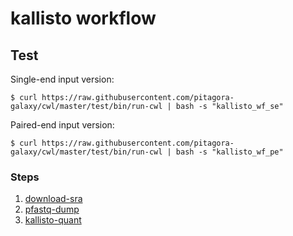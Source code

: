 # kallisto workflow

## Test

Single-end input version:

```
$ curl https://raw.githubusercontent.com/pitagora-galaxy/cwl/master/test/bin/run-cwl | bash -s "kallisto_wf_se"
```

Paired-end input version:

```
$ curl https://raw.githubusercontent.com/pitagora-galaxy/cwl/master/test/bin/run-cwl | bash -s "kallisto_wf_pe"
```

### Steps

1. [download-sra](/tools/download-sra)
2. [pfastq-dump](/tools/pfastq-dump)
3. [kallisto-quant](/tools/kallisto/quant)
